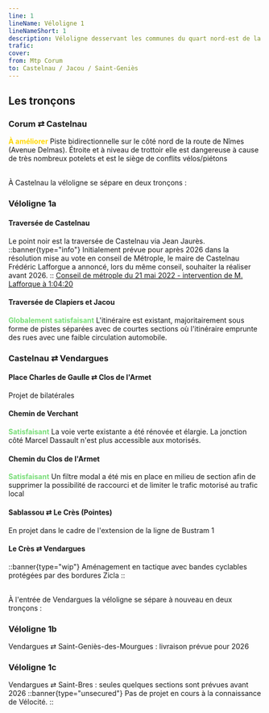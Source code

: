 ```yaml
---
line: 1
lineName: Véloligne 1
lineNameShort: 1
description: Véloligne desservant les communes du quart nord-est de la métropole
trafic:
cover:
from: Mtp Corum
to: Castelnau / Jacou / Saint-Geniès
---
```


## Les tronçons

### Corum ⇄ Castelnau

<span style="color:gold;font-weight:bold">À améliorer</span> Piste bidirectionnelle sur le côté nord de la route de Nîmes (Avenue Delmas). Étroite et à niveau de trottoir elle est dangereuse à cause de très nombreux potelets et est le siège de conflits vélos/piétons

<br>À Castelnau la véloligne se sépare en deux tronçons :

### Véloligne 1a

#### Traversée de Castelnau

Le point noir est la traversée de Castelnau via Jean Jaurès.
::banner{type="info"}
Initialement prévue pour après 2026 dans la résolution mise au vote en conseil de Métrople, le maire de Castelnau Frédéric Lafforgue a annoncé, lors du même conseil, souhaiter la réaliser avant 2026.
::
<a href="https://www.synople.tv/Montpellier3M/2022/vodC3M_220531.php">Conseil de métrople du 21 mai 2022 - intervention de M. Lafforque à 1:04:20</a>

#### Traversée de Clapiers et Jacou

<span style="color:#77DD77;font-weight:bold">Globalement satisfaisant</span>
L'itinéraire est existant, majoritairement sous forme de pistes séparées avec de courtes sections où l'itinéraire emprunte des rues avec une faible circulation automobile.


### Castelnau ⇄ Vendargues

#### Place Charles de Gaulle ⇄ Clos de l'Armet

Projet de bilatérales

#### Chemin de Verchant

<span style="color:#77DD77;font-weight:bold">Satisfaisant</span> La voie verte existante a été rénovée et élargie. La jonction côté Marcel Dassault n'est plus accessible aux motorisés.

#### Chemin du Clos de l'Armet

<span style="color:#77DD77;font-weight:bold">Satisfaisant</span> Un filtre modal a été mis en place en milieu de section afin de supprimer la possibilité de raccourci et de limiter le trafic motorisé au trafic local

#### Sablassou ⇄ Le Crès (Pointes)

En projet dans le cadre de l'extension de la ligne de Bustram 1

#### Le Crès ⇄ Vendargues

::banner{type="wip"}
Aménagement en tactique avec bandes cyclables protégées par des bordures Zicla
::

<br>À l'entrée de Vendargues la véloligne se sépare à nouveau en deux tronçons :

### Véloligne 1b

Vendargues ⇄ Saint-Geniès-des-Mourgues : livraison prévue pour 2026

### Véloligne 1c

Vendargues ⇄ Saint-Bres  : seules quelques sections sont prévues avant 2026
::banner{type="unsecured"}
Pas de projet en cours à la connaissance de Vélocité.
::